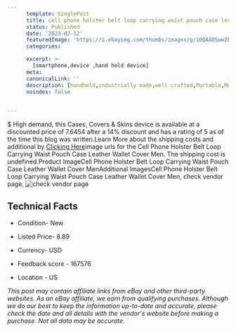 ```yaml
---
      template: SinglePost
      title: cell phone holster belt loop carrying waist pouch case leather wallet cover men
      status: Published
      date: '2023-02-12'
      featuredImage: 'https://i.ebayimg.com/thumbs/images/g/i0QAAOSwwZFhZTHe/s-l225.jpg'
      categories: 

      excerpt: >-
        [smartphone,device ,hand held device]
      meta:
      canonicalLink: ''
      description: [handheld,industrially made,well crafted,Portable,Mobile,Compact,Convenient,Lightweight,Maneuverable,Man-portable,Miniature,Carriable,Hand-held,Light,Holdable,Transportable,Mobile device,Pocket-sized,On-the-go,Wireless,Cordless,Compact size,Convenient size, smartphone,device ,hand held device]
      noindex: false

        
---
```

$
    High demand, this Cases, Covers & Skins device is available at a discounted price of 7.6454 after a 14% discount and has a rating of 5 as of the time this blog was written.Learn More about the shipping costs and additional by [Clicking Here](https://www.ebay.com/itm/384458880229?hash=item598388f4e5%3Ag%3Ai0QAAOSwwZFhZTHe&mkevt=1&mkcid=1&mkrid=711-53200-19255-0&campid=%253CePNCampaignId%253E&customid=%253CreferenceId%253E&toolid=10049)image urls for the Cell Phone Holster Belt Loop Carrying Waist Pouch Case​ Leather Wallet Cover Men. The shipping cost is undefined.Product ImageCell Phone Holster Belt Loop Carrying Waist Pouch Case​ Leather Wallet Cover MenAdditional ImagesCell Phone Holster Belt Loop Carrying Waist Pouch Case​ Leather Wallet Cover Men, check vendor page, ![check vendor page](https://origin-galleryplus.ebayimg.com/ws/web/384458880229_2_0_1/225x225.jpg,https://origin-galleryplus.ebayimg.com/ws/web/384458880229_3_0_1/225x225.jpg,https://origin-galleryplus.ebayimg.com/ws/web/384458880229_4_0_1/225x225.jpg,https://origin-galleryplus.ebayimg.com/ws/web/384458880229_5_0_1/225x225.jpg,https://origin-galleryplus.ebayimg.com/ws/web/384458880229_6_0_1/225x225.jpg,https://origin-galleryplus.ebayimg.com/ws/web/384458880229_7_0_1/225x225.jpg,https://origin-galleryplus.ebayimg.com/ws/web/384458880229_8_0_1/225x225.jpg,https://origin-galleryplus.ebayimg.com/ws/web/384458880229_9_0_1/225x225.jpg,https://origin-galleryplus.ebayimg.com/ws/web/384458880229_10_0_1/225x225.jpg,https://origin-galleryplus.ebayimg.com/ws/web/384458880229_11_0_1/225x225.jpg,https://origin-galleryplus.ebayimg.com/ws/web/384458880229_12_0_1/225x225.jpg)
    
    

 ## Technical Facts 



     
      

 - Condition- New 


      

 - Listed Price- 8.89 


      

 - Currency- USD 


      

 - Feedback score - 167576 


      

 - Location - US 


      
      

 *_This post may contain affiliate links from eBay and other third-party websites. As an eBay affiliate, we earn from qualifying purchases. Although we do our best to keep the information up-to-date and accurate, please check the date and all details with the vendor's website before making a purchase. Not all data may be accurate._*



    
    
    
    
    